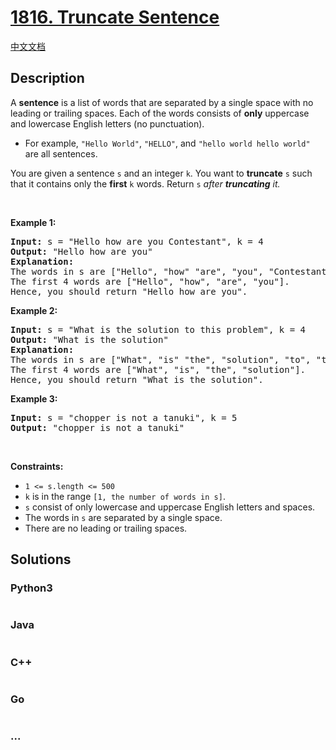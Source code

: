 # [1816. Truncate Sentence](https://leetcode.com/problems/truncate-sentence)

[中文文档](/solution/1800-1899/1816.Truncate%20Sentence/README.md)

## Description

<p>A <strong>sentence</strong> is a list of words that are separated by a single space with no leading or trailing spaces. Each of the words consists of <strong>only</strong> uppercase and lowercase English letters (no punctuation).</p>

<ul>
	<li>For example, <code>&quot;Hello World&quot;</code>, <code>&quot;HELLO&quot;</code>, and <code>&quot;hello world hello world&quot;</code> are all sentences.</li>
</ul>

<p>You are given a sentence <code>s</code>​​​​​​ and an integer <code>k</code>​​​​​​. You want to <strong>truncate</strong> <code>s</code>​​​​​​ such that it contains only the <strong>first</strong> <code>k</code>​​​​​​ words. Return <code>s</code>​​​​<em>​​ after <strong>truncating</strong> it.</em></p>

<p>&nbsp;</p>
<p><strong class="example">Example 1:</strong></p>

<pre>
<strong>Input:</strong> s = &quot;Hello how are you Contestant&quot;, k = 4
<strong>Output:</strong> &quot;Hello how are you&quot;
<strong>Explanation:</strong>
The words in s are [&quot;Hello&quot;, &quot;how&quot; &quot;are&quot;, &quot;you&quot;, &quot;Contestant&quot;].
The first 4 words are [&quot;Hello&quot;, &quot;how&quot;, &quot;are&quot;, &quot;you&quot;].
Hence, you should return &quot;Hello how are you&quot;.
</pre>

<p><strong class="example">Example 2:</strong></p>

<pre>
<strong>Input:</strong> s = &quot;What is the solution to this problem&quot;, k = 4
<strong>Output:</strong> &quot;What is the solution&quot;
<strong>Explanation:</strong>
The words in s are [&quot;What&quot;, &quot;is&quot; &quot;the&quot;, &quot;solution&quot;, &quot;to&quot;, &quot;this&quot;, &quot;problem&quot;].
The first 4 words are [&quot;What&quot;, &quot;is&quot;, &quot;the&quot;, &quot;solution&quot;].
Hence, you should return &quot;What is the solution&quot;.</pre>

<p><strong class="example">Example 3:</strong></p>

<pre>
<strong>Input:</strong> s = &quot;chopper is not a tanuki&quot;, k = 5
<strong>Output:</strong> &quot;chopper is not a tanuki&quot;
</pre>

<p>&nbsp;</p>
<p><strong>Constraints:</strong></p>

<ul>
	<li><code>1 &lt;= s.length &lt;= 500</code></li>
	<li><code>k</code> is in the range <code>[1, the number of words in s]</code>.</li>
	<li><code>s</code> consist of only lowercase and uppercase English letters and spaces.</li>
	<li>The words in <code>s</code> are separated by a single space.</li>
	<li>There are no leading or trailing spaces.</li>
</ul>


## Solutions

<!-- tabs:start -->

### **Python3**

```python

```

### **Java**

```java

```

### **C++**

```cpp

```

### **Go**

```go

```

### **...**

```

```

<!-- tabs:end -->